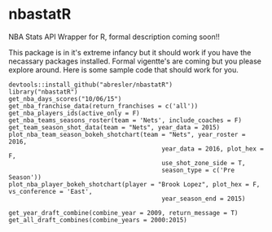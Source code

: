 # nbastatR
NBA Stats API Wrapper for R, formal description coming soon!!

This package is in it's extreme infancy but it should work if you have the necassary packages installed.  Formal vigentte's are coming but you please explore around.  Here is some sample code that should work for you.

```{r}
devtools::install_github("abresler/nbastatR")
library("nbastatR")
get_nba_days_scores("10/06/15")
get_nba_franchise_data(return_franchises = c('all'))
get_nba_players_ids(active_only = F)
get_nba_teams_seasons_roster(team = 'Nets', include_coaches = F)
get_team_season_shot_data(team = "Nets", year_data = 2015)
plot_nba_team_season_bokeh_shotchart(team = "Nets", year_roster = 2016,
                                          year_data = 2016, plot_hex = F,
                                          use_shot_zone_side = T,
                                          season_type = c('Pre Season'))
plot_nba_player_bokeh_shotchart(player = "Brook Lopez", plot_hex = F, vs_conference = 'East',
                                          year_season_end = 2015)

get_year_draft_combine(combine_year = 2009, return_message = T)
get_all_draft_combines(combine_years = 2000:2015)
```
